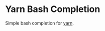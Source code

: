 # Yarn Bash Completion

Simple bash completion for [yarn][yarn].

[yarn]: https://github.com/yarnpkg/yarn
